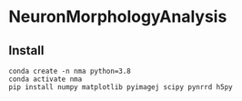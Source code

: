# NeuronMorphologyAnalysis

## Install
```
conda create -n nma python=3.8
conda activate nma
pip install numpy matplotlib pyimagej scipy pynrrd h5py
```
